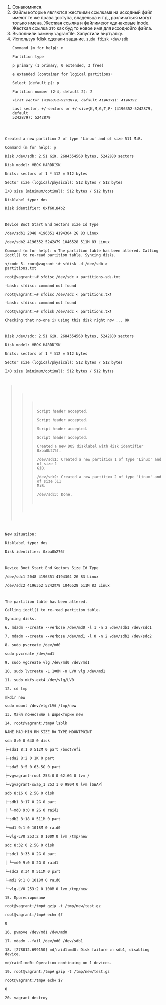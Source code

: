 1. Ознакомился.  
2. Файлы которые являются жесткими ссылками на исходный файл имеют те же права доступа, владельца и т.д., различаться могут только имена. Жесткая ссылка и файлимеют одинаковые inode. Жесткая ссылка это как буд то новое имя для исходнойго файла.  
3. Выполнили замену vagranfile. Запустили виртуалку.  
4. Используя fdisk сделали задание. 
<code>sudo fdisk /dev/sdb  
Command (m for help): n  
Partition type  
p   primary (1 primary, 0 extended, 3 free)  
e   extended (container for logical partitions)  
Select (default p): p  
Partition number (2-4, default 2): 2  
First sector (4196352-5242879, default 4196352): 4196352  
Last sector, +/-sectors or +/-size{K,M,G,T,P} (4196352-5242879, default 5242879): 5242879  

Created a new partition 2 of type 'Linux' and of size 511 MiB.  
Command (m for help): p  
Disk /dev/sdb: 2.51 GiB, 2684354560 bytes, 5242880 sectors  
Disk model: VBOX HARDDISK  
Units: sectors of 1 * 512 = 512 bytes  
Sector size (logical/physical): 512 bytes / 512 bytes  
I/O size (minimum/optimal): 512 bytes / 512 bytes  
Disklabel type: dos  
Disk identifier: 0xf60184b2  

Device     Boot   Start     End Sectors  Size Id Type  
/dev/sdb1          2048 4196351 4194304    2G 83 Linux  
/dev/sdb2       4196352 5242879 1046528  511M 83 Linux  
 Command (m for help): w
The partition table has been altered.
Calling ioctl() to re-read partition table.
Syncing disks.  
</code
5. root@vagrant:~# sfdisk -d /dev/sdb > partitions.txt  
root@vagrant:~# sfdisc /dev/sdc < partitions-sda.txt  
-bash: sfdisc: command not found  
root@vagrant:~# sfdisc /dev/sdc < partitions.txt  
-bash: sfdisc: command not found  
root@vagrant:~# sfdisk /dev/sdc < partitions.txt  
Checking that no-one is using this disk right now ... OK  

Disk /dev/sdc: 2.51 GiB, 2684354560 bytes, 5242880 sectors  
Disk model: VBOX HARDDISK  
Units: sectors of 1 * 512 = 512 bytes  
Sector size (logical/physical): 512 bytes / 512 bytes  
I/O size (minimum/optimal): 512 bytes / 512 bytes  

>>> Script header accepted.  
>>> Script header accepted.  
>>> Script header accepted.  
>>> Script header accepted.  
>>> Created a new DOS disklabel with disk identifier 0xba0b276f.  
/dev/sdc1: Created a new partition 1 of type 'Linux' and of size 2 GiB.  
/dev/sdc2: Created a new partition 2 of type 'Linux' and of size 511 MiB.  
/dev/sdc3: Done.  

New situation:  
Disklabel type: dos  
Disk identifier: 0xba0b276f  

Device     Boot   Start     End Sectors  Size Id Type  
/dev/sdc1          2048 4196351 4194304    2G 83 Linux  
/dev/sdc2       4196352 5242879 1046528  511M 83 Linux  

The partition table has been altered.  
Calling ioctl() to re-read partition table.  
Syncing disks.  
6.  mdadm --create --verbose /dev/md0 -l 1 -n 2 /dev/sdb1 /dev/sdc1  
7.  mdadm --create --verbose /dev/md1 -l 0 -n 2 /dev/sdb2 /dev/sdc2  
8.  sudo pvcreate /dev/md0  
sudo pvcreate /dev/md1  
9. sudo vgcreate vlg /dev/md0 /dev/md1  
10. sudo lvcreate -L 100M -n LV0 vlg /dev/md1  
11. sudo mkfs.ext4 /dev/vlg/LV0  
12. cd tmp  
mkdir new  
sudo mount /dev/vlg/LV0 /tmp/new  
13. Файл поместили в директорию new  
14. root@vagrant:/tmp# lsblk  
NAME                 MAJ:MIN RM  SIZE RO TYPE  MOUNTPOINT  
sda                    8:0    0   64G  0 disk  
├─sda1                 8:1    0  512M  0 part  /boot/efi  
├─sda2                 8:2    0    1K  0 part  
└─sda5                 8:5    0 63.5G  0 part  
  ├─vgvagrant-root   253:0    0 62.6G  0 lvm   /  
  └─vgvagrant-swap_1 253:1    0  980M  0 lvm   [SWAP]  
sdb                    8:16   0  2.5G  0 disk  
├─sdb1                 8:17   0    2G  0 part  
│ └─md0                9:0    0    2G  0 raid1  
└─sdb2                 8:18   0  511M  0 part  
  └─md1                9:1    0 1018M  0 raid0  
    └─vlg-LV0        253:2    0  100M  0 lvm   /tmp/new  
sdc                    8:32   0  2.5G  0 disk  
├─sdc1                 8:33   0    2G  0 part  
│ └─md0                9:0    0    2G  0 raid1  
└─sdc2                 8:34   0  511M  0 part  
  └─md1                9:1    0 1018M  0 raid0  
    └─vlg-LV0        253:2    0  100M  0 lvm   /tmp/new  
15. Протестировали  
root@vagrant:/tmp# gzip -t /tmp/new/test.gz  
root@vagrant:/tmp# echo $?  
0  
16. pvmove /dev/md1 /dev/md0  
17. mdadm --fail /dev/md0 /dev/sdb1  
18. [278012.699150] md/raid1:md0: Disk failure on sdb1, disabling device.  
                md/raid1:md0: Operation continuing on 1 devices.  
19. root@vagrant:/tmp# gzip -t /tmp/new/test.gz  
root@vagrant:/tmp# echo $?  
0  
20. vagrant destroy
